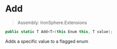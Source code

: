 ﻿

# Add

> Assembly: IronSphere.Extensions

```csharp
public static T Add<T>(this Enum this, T value);
```

Adds a specific value to a flagged enum

